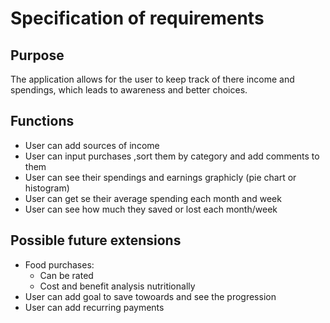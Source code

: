 # **Specification of requirements**

## Purpose

The application allows for the user to keep track of there income and spendings, which leads to awareness and better choices.

## Functions

- User can add sources of income
- User can input purchases ,sort them by category and add comments to them
- User can see their spendings and earnings graphicly (pie chart or histogram)
- User can get se their average spending each month and week
- User can see how much they saved or lost each month/week

## Possible future extensions

- Food purchases:
  - Can be rated
  - Cost and benefit analysis nutritionally
- User can add goal to save towoards and see the progression
- User can add recurring payments



